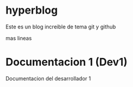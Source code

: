 # hyperblog
Este es un blog increible de tema git y github

mas lineas

# Documentacion 1 (Dev1)
Documentacion del desarrollador 1